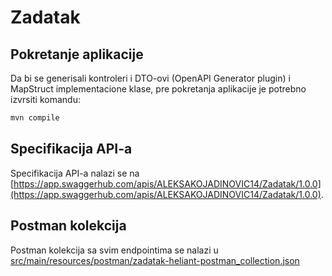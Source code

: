 # Zadatak

## Pokretanje aplikacije

Da bi se generisali kontroleri i DTO-ovi (OpenAPI Generator plugin) i MapStruct implementacione klase, pre pokretanja aplikacije je potrebno izvrsiti komandu:

```bash
mvn compile
```

## Specifikacija API-a

Specifikacija API-a nalazi se na [https://app.swaggerhub.com/apis/ALEKSAKOJADINOVIC14/Zadatak/1.0.0](https://app.swaggerhub.com/apis/ALEKSAKOJADINOVIC14/Zadatak/1.0.0).

## Postman kolekcija

Postman kolekcija sa svim endpointima se nalazi u [src/main/resources/postman/zadatak-heliant-postman_collection.json](src/main/resources/postman/zadatak-heliant-postman_collection.json)